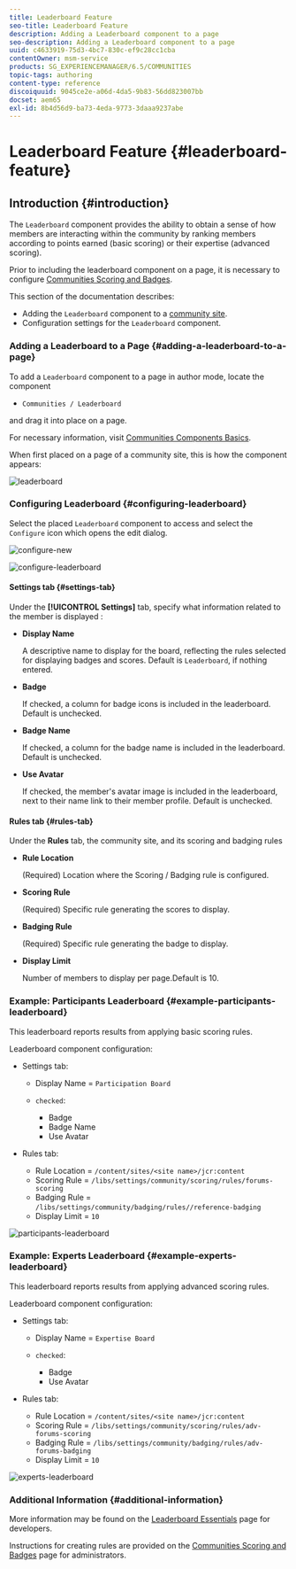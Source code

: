 ```yaml
---
title: Leaderboard Feature
seo-title: Leaderboard Feature
description: Adding a Leaderboard component to a page
seo-description: Adding a Leaderboard component to a page
uuid: c4633919-75d3-4bc7-830c-ef9c28cc1cba
contentOwner: msm-service
products: SG_EXPERIENCEMANAGER/6.5/COMMUNITIES
topic-tags: authoring
content-type: reference
discoiquuid: 9045ce2e-a06d-4da5-9b83-56dd823007bb
docset: aem65
exl-id: 8b4d56d9-ba73-4eda-9773-3daaa9237abe
---
```

# Leaderboard Feature {#leaderboard-feature}

## Introduction {#introduction}

The `Leaderboard` component provides the ability to obtain a sense of how members are interacting within the community by ranking members according to points earned (basic scoring) or their expertise (advanced scoring).

Prior to including the leaderboard component on a page, it is necessary to configure [Communities Scoring and Badges](/help/communities/implementing-scoring.md).

This section of the documentation describes:

* Adding the `Leaderboard` component to a [community site](/help/communities/overview.md#community-sites).
* Configuration settings for the `Leaderboard` component.

### Adding a Leaderboard to a Page {#adding-a-leaderboard-to-a-page}

To add a `Leaderboard` component to a page in author mode, locate the component

* `Communities / Leaderboard`

and drag it into place on a page.

For necessary information, visit [Communities Components Basics](/help/communities/basics.md).

When first placed on a page of a community site, this is how the component appears:

![leaderboard](assets/leaderboard.png)

### Configuring Leaderboard {#configuring-leaderboard}

Select the placed `Leaderboard` component to access and select the `Configure` icon which opens the edit dialog.

![configure-new](assets/configure-new.png) 

![configure-leaderboard](assets/configure-leaderboard.png)

#### Settings tab {#settings-tab}

Under the **[!UICONTROL Settings]** tab, specify what information related to the member is displayed :

* **Display Name**

  A descriptive name to display for the board, reflecting the rules selected for displaying badges and scores.
  Default is `Leaderboard`, if nothing entered.

* **Badge**

  If checked, a column for badge icons is included in the leaderboard.
  Default is unchecked.

* **Badge Name**

  If checked, a column for the badge name is included in the leaderboard.
  Default is unchecked.

* **Use Avatar**

  If checked, the member's avatar image is included in the leaderboard, next to their name link to their member profile.
  Default is unchecked.

#### Rules tab {#rules-tab}

Under the **Rules** tab, the community site, and its scoring and badging rules

* **Rule Location**

  (Required) Location where the Scoring / Badging rule is configured.

* **Scoring Rule**

  (Required) Specific rule generating the scores to display.

* **Badging Rule**

  (Required) Specific rule generating the badge to display.

* **Display Limit**

  Number of members to display per page.Default is 10.

### Example: Participants Leaderboard {#example-participants-leaderboard}

This leaderboard reports results from applying basic scoring rules.

Leaderboard component configuration:

* Settings tab:

  * Display Name = `Participation Board`
  * `checked`:

    * Badge
    * Badge Name
    * Use Avatar

* Rules tab:

  * Rule Location = `/content/sites/<site name>/jcr:content`
  * Scoring Rule = `/libs/settings/community/scoring/rules/forums-scoring`
  * Badging Rule = `/libs/settings/community/badging/rules//reference-badging`
  * Display Limit = `10`

![participants-leaderboard](assets/participants-leaderboard.png)

### Example: Experts Leaderboard {#example-experts-leaderboard}

This leaderboard reports results from applying advanced scoring rules.

Leaderboard component configuration:

* Settings tab:

  * Display Name = `Expertise Board`
  * `checked`:

    * Badge
    * Use Avatar

* Rules tab:

  * Rule Location = `/content/sites/<site name>/jcr:content`
  * Scoring Rule = `/libs/settings/community/scoring/rules/adv-forums-scoring`
  * Badging Rule = `/libs/settings/community/badging/rules/adv-forums-badging`
  * Display Limit = `10`

![experts-leaderboard](assets/experts-leaderboard.png)

### Additional Information {#additional-information}

More information may be found on the [Leaderboard Essentials](/help/communities/leaderboard.md) page for developers.

Instructions for creating rules are provided on the [Communities Scoring and Badges](/help/communities/implementing-scoring.md) page for administrators.
